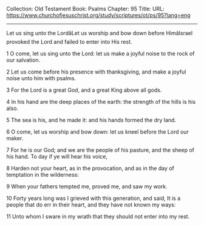 Collection: Old Testament
Book: Psalms
Chapter: 95
Title: 
URL: https://www.churchofjesuschrist.org/study/scriptures/ot/ps/95?lang=eng

---

Let us sing unto the LordâLet us worship and bow down before HimâIsrael provoked the Lord and failed to enter into His rest.

1 O come, let us sing unto the Lord: let us make a joyful noise to the rock of our salvation.

2 Let us come before his presence with thanksgiving, and make a joyful noise unto him with psalms.

3 For the Lord is a great God, and a great King above all gods.

4 In his hand are the deep places of the earth: the strength of the hills is his also.

5 The sea is his, and he made it: and his hands formed the dry land.

6 O come, let us worship and bow down: let us kneel before the Lord our maker.

7 For he is our God; and we are the people of his pasture, and the sheep of his hand. To day if ye will hear his voice,

8 Harden not your heart, as in the provocation, and as in the day of temptation in the wilderness:

9 When your fathers tempted me, proved me, and saw my work.

10 Forty years long was I grieved with this generation, and said, It is a people that do err in their heart, and they have not known my ways:

11 Unto whom I sware in my wrath that they should not enter into my rest.
